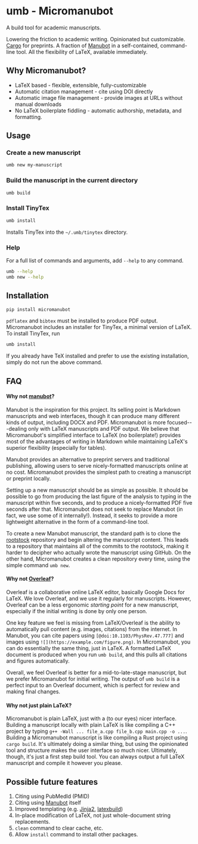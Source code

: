 # umb - Micromanubot

A build tool for academic manuscripts.

Lowering the friction to academic writing.
Opinionated but customizable.
[Cargo](https://doc.rust-lang.org/book/ch01-03-hello-cargo.html) for preprints.
A fraction of [Manubot](https://manubot.org/) in a self-contained, command-line tool.
All the flexibility of LaTeX, available immediately.

## Why Micromanubot?

* LaTeX based - flexible, extensible, fully-customizable
* Automatic citation management - cite using DOI directly
* Automatic image file management - provide images at URLs without manual downloads
* No LaTeX boilerplate fiddling - automatic authorship, metadata, and formatting.

## Usage

### Create a new manuscript

```bash
umb new my-manuscript
```

### Build the manuscript in the current directory

```bash
umb build
```

### Install TinyTex

```bash
umb install
```

Installs TinyTex into the `~/.umb/tinytex` directory.

### Help

For a full list of commands and arguments, add `--help` to any command.

```bash
umb --help
umb new --help
```

## Installation

```bash
pip install micromanubot
```

`pdflatex` and `bibtex` must be installed to produce PDF output.
Micromanubot includes an installer for TinyTex, a minimal version of LaTeX.
To install TinyTex, run

```bash
umb install
```

If you already have TeX installed and prefer to use the existing installation, simply do not run the above command.


## FAQ

#### Why not [manubot](https://manubot.org/)?

Manubot is the inspiration for this project.
Its selling point is Markdown manuscripts and web interfaces, though it can produce many different kinds of output, including DOCX and PDF.
Micromanubot is more focused---dealing only with LaTeX manuscripts and PDF output.
We believe that Micromanubot's simplified interface to LaTeX (no boilerplate!) provides most of the advantages of writing in Markdown while maintaining LaTeX's superior flexibility (especially for tables).

Manubot provides an alternative to preprint servers and traditional publishing, allowing users to serve nicely-formatted manuscripts online at no cost.
Micromanubot provides the simplest path to creating a manuscript or preprint locally.

Setting up a new manuscript should be as simple as possible.
It should be possible to go from producing the last figure of the analysis to typing in the manuscript within five seconds, and to produce a nicely-formatted PDF five seconds after that.
Micromanubot does not seek to replace Manubot (in fact, we use some of it internally!).
Instead, it seeks to provide a more lightweight alternative in the form of a command-line tool.

To create a new Manubot manuscript, the standard path is to clone the [rootstock]() repository and begin altering the manuscript content.
This leads to a repository that maintains all of the commits to the rootstock, making it harder to decipher who actually wrote the manuscript using GitHub.
On the other hand, Micromanubot creates a clean repository every time, using the simple command `umb new`.


#### Why not [Overleaf](https://overleaf.com)?

Overleaf is a collaborative online LaTeX editor, basically Google Docs for LaTeX.
We love Overleaf, and we use it regularly for manuscripts.
However, Overleaf can be a less ergonomic *starting point* for a new manuscript, especially if the initial writing is done by only one person.

One key feature we feel is missing from LaTeX/Overleaf is the ability to automatically pull content (e.g. images, citations) from the internet.
In Manubot, you can cite papers using `[@doi:10.1103/PhysRev.47.777]` and images using `![](https://example.com/figure.png)`.
In Micromanubot, you can do essentially the same thing, just in LaTeX.
A formatted LaTeX document is produced when you run `umb build`, and this pulls all citations and figures automatically.

Overall, we feel Overleaf is better for a mid-to-late-stage manuscript, but we prefer Micromanubot for initial writing.
The output of `umb build` is a perfect input to an Overleaf document, which is perfect for review and making final changes.

#### Why not just plain LaTeX?

Micromanubot is plain LaTeX, just with a (to our eyes) nicer interface.
Building a manuscript locally with plain LaTeX is like compiling a C++ project by typing `g++ -Wall ... file_a.cpp file_b.cpp main.cpp -o ...`.
Building a Micromanubot manuscript is like compiling a Rust project using `cargo build`.
It's ultimately doing a similar thing, but using the opinionated tool and structure makes the user interface so much nicer.
Ultimately, though, it's just a first step build tool.
You can always output a full LaTeX manuscript and compile it however you please.


## Possible future features

1. Citing using PubMedId (PMID)
2. Citing using [Manubot](https://github.com/manubot/manubot) itself
3. Improved templating (e.g. [Jinja2](https://palletsprojects.com/p/jinja/), [latexbuild](https://github.com/pappasam/latexbuild))
4. In-place modification of LaTeX, not just whole-document string replacements.
5. `clean` command to clear cache, etc.
6. Allow `install` command to install other packages.
